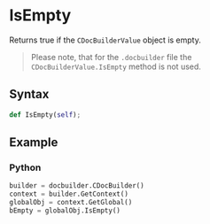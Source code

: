 # IsEmpty

Returns true if the `CDocBuilderValue` object is empty.

> Please note, that for the `.docbuilder` file the `CDocBuilderValue.IsEmpty` method is not used.

## Syntax

```py
def IsEmpty(self);
```

## Example

### Python

``` py
builder = docbuilder.CDocBuilder()
context = builder.GetContext()
globalObj = context.GetGlobal()
bEmpty = globalObj.IsEmpty()
```
